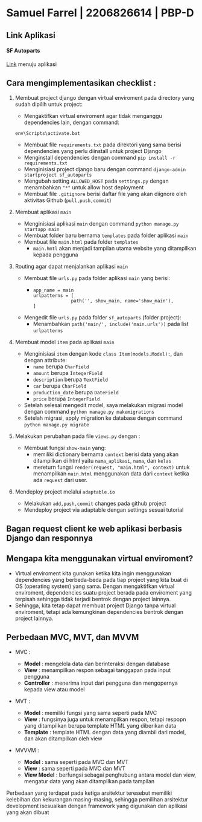 # Samuel Farrel | 2206826614 | PBP-D

## Link Aplikasi
#### SF Autoparts
[Link](https://sfautoparts.adaptable.app/main/) menuju aplikasi

## Cara mengimplementasikan checklist :
1. Membuat project django dengan virtual enviroment pada directory yang sudah dipilih untuk project:
   - Mengaktifkan virtual enviroment agar tidak menganggu dependencies lain, dengan command:
   
   ```
   env\Scripts\activate.bat
   ```

   - Membuat file `requirements.txt` pada direktori yang sama berisi dependencies yang perlu diinstall untuk project Django
   - Menginstall dependencies dengan command `pip install -r requirements.txt`
   - Menginisiasi project django baru dengan command `django-admin startproject sf_autoparts`
   - Mengubah setting `ALLOWED_HOST` pada `settings.py` dengan menambahkan `"*"` untuk allow host deployment
   - Membuat file `.gitignore` berisi daftar file yang akan diignore oleh aktivitas Github (`pull,push,commit`)
   
2. Membuat aplikasi `main`
   - Menginisiasi aplikasi `main` dengan command `python manage.py startapp main`
   - Membuat folder baru bernama `templates` pada folder aplikasi `main`
   - Membuat file `main.html` pada folder `templates`
     - `main.hmtl` akan menjadi tampilan utama website yang ditampilkan kepada pengguna

3. Routing agar dapat menjalankan aplikasi `main`
   - Membuat file `urls.py` pada folder aplikasi `main` yang berisi:
      - ```
        app_name = main
        urlpatterns = [
                      path('', show_main, name='show_main'),
        ]
        ```
   - Mengedit file `urls.py` pada folder `sf_autoparts` (folder project):
     - Menambahkan `path('main/', include('main.urls'))` pada list `urlpatterns`
    
4. Membuat model `item` pada aplikasi `main`
   - Menginisiasi `item` dengan kode `class Item(models.Model):`, dan dengan attribute:
     - `name` berupa `CharField`
     - `amount` berupa `IntegerField`
     - `description` berupa `TextField`
     - `car` berupa `CharField`
     - `production_date` berupa `DateField`
     - `price` berupa `IntegerField`
   - Setelah selesai mengedit model, saya melakukan migrasi model dengan command
     `python manage.py makemigrations`
   - Setelah migrasi, apply migration ke database dengan command `python manage.py migrate`

5. Melakukan perubahan pada file `views.py` dengan :
   - Membuat fungsi `show-main` yang:
     - memiliki dictionary bernama `context` berisi data yang akan ditampilkan di html yaitu `nama_aplikasi`, `nama`, dan `kelas`
     - mereturn fungsi `render(request, "main.html", context)` untuk menampilkan `main.html` menggunakan data dari `context` ketika ada `request` dari user.

6. Mendeploy project melalui `adaptable.io`
   - Melakukan `add,push,commit` changes pada github project
   - Mendeploy project via adaptable dengan settings sesuai tutorial
  
## Bagan request client ke web aplikasi berbasis Django dan responnya
   

## Mengapa kita menggunakan virtual enviroment?
- Virtual enviroment kita gunakan ketika kita ingin menggunakan dependencies yang berbeda-beda pada tiap project yang kita buat di OS (operating system) yang sama. Dengan mengaktifkan virtual enviroment, dependencies suatu project berada pada enviroment yang terpisah sehingga tidak terjadi bentrok dengan project lainnya.
- Sehingga, kita tetap dapat membuat project Django tanpa virtual enviroment, tetapi ada kemungkinan dependencies bentrok dengan project lainnya.

## Perbedaan MVC, MVT, dan MVVM
- MVC :
  - **Model**       : mengelola data dan berinteraksi dengan database      
  - **View**        : menampilkan respon sebagai tanggapan pada input pengguna
  - **Controller**  : menerima input dari pengguna dan mengopernya kepada view atau model
    
- MVT :
  - **Model**       : memiliki fungsi yang sama seperti pada MVC
  - **View**        : fungsinya juga untuk menampilkan respon, tetapi respopn yang ditampilkan berupa template HTML yang diberikan data
  - **Template**    : template HTML dengan data yang diambil dari model, dan akan ditampilkan oleh view
  
- MVVVM :
  - **Model**       : sama seperti pada MVC dan MVT
  - **View**        : sama seperti pada MVC dan MVT
  - **View Model**  : berfungsi sebagai penghubung antara model dan view, mengatur data yang akan ditampilkan pada tampilan

Perbedaan yang terdapat pada ketiga arsitektur teresebut memiliki kelebihan dan kekurangan masing-masing, sehingga pemilihan arsitektur development isesuaikan dengan framework yang digunakan dan aplikasi yang akan dibuat
